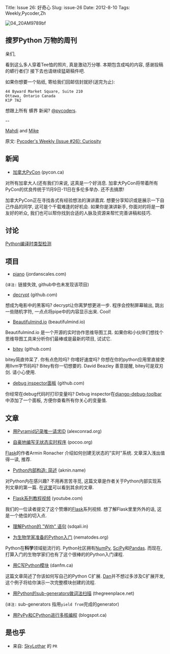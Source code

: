 Title: Issue 26: 好奇心
Slug: issue-26
Date: 2012-8-10
Tags: Weekly,Pycoder,Zh

![04_20AM9789bf](https://gallery.mailchimp.com/9735795484d2e4c204da82a29/images/Image_202014_01_22_20at_2010.45.04_20AM9789bf.png)


##  搜罗Python 万物的周刊

亲们,

看到这么多人穿着Tee恤的照片, 真是激动万分哪. 本期包含成吨的内容, 感谢投稿的蟒行者们! 接下去也请继续猛砸稿件吧.

如果你想要一个贴纸, 寄给我们回邮信封就好(送完为止):

    44 Byward Market Square, Suite 210
    Ottawa, Ontario Canada
    K1P 7A2


想跟上所有 蠎界 新闻? [@pycoders](http://twitter.com/pycoders).

--

[Mahdi](https://twitter.com/#!/myusuf3) and [Mike](https://twitter.com/#!/mgrouchy)

原文: [Pycoder's Weekly (Issue #26): Curiosity](http://us4.campaign-archive2.com/?u=9735795484d2e4c204da82a29&id=d726d67b25)


## 新闻

- [加拿大PyCon](http://pycon.ca/) (pycon.ca)

对所有加拿大人(还有我们!)来说, 这真是一个好消息.
加拿大PyCon将带着所有PyCon的优良传统于11月9日-11日在多伦多举办. 还不去搞票!

加拿大PyCon正在寻找各式有经验想法的演讲嘉宾. 想要分享知识或是展示一下自己作品的同学, 这可是个千载难逢的好机会.
如果你是演讲新手, 你面对的将是一群友好的听众, 我们也可以帮你找到合适的人脉及资源来帮忙完善讲稿和技巧.


## 讨论

[Python编译时类型检测](http://www.reddit.com/r/Python/comments/xrhmm/python_compiletime_type_checking/)


## 项目

- [piano](http://jordanscales.com/piano/) (jordanscales.com)

(`译注:` 链接失效, github中也未发现该项目)


- [decrypt](https://github.com/jtwaleson/decrypt) (github.com)

想成为电影中的黑客吗? decrypt让你离梦想更进一步. 程序会控制屏幕输出, 跳出一些随机字符, 一点点将pipe中的内容显示出来. Cool!


- [Beautifulmind.io](http://beautifulmind.io/) (beautifulmind.io)

Beautifulmind.io 是一个开源的实时协作思维导图工具.
如果你和小伙伴们想找个思维导图工具来分析你们最棒或是最新的项目, 试试它.


- [bitey](https://github.com/dabeaz/bitey) (github.com)

bitey简直帅呆了. 你有点危险吗? 你嗜好速度吗? 你想在你的python应用里直接使用llvm字节码吗?
Bitey有你一切想要的. David Beazley 善意提醒, bitey可是双刃剑. 请小心使用.


- [debug inspector面板](https://github.com/santiagobasulto/debug-inspector-panel) (github.com)

你经常在debug代码时打印变量吗? Debug inspector在[django-debug-toolbar](https://github.com/django-debug-toolbar/django-debug-toolbar)中添加了一个面板, 方便你查看所有你关心的变量值.


## 文章


- [用Pyramid记录唯一请求ID](http://www.alexconrad.org/2012/08/log-unique-request-ids-with-pyramid.html) (alexconrad.org)


- [自豪地编写无状态实时程序](http://lucumr.pocoo.org/2012/8/5/stateless-and-proud/) (pocoo.org)

[Flask](http://flask.pocoo.org/)的作者Armin Ronacher 介绍如何创建无状态的"实时"系统. 文章深入浅出值得一读, 推荐.


- [Python内部构造: 简述](http://tech.blog.aknin.name/2010/04/02/pythons-innards-introduction/) (aknin.name)

对Python内在感兴趣? 不用再苦苦寻觅, 这篇文章是作者关于Python内部实现系列文章的第一篇. 在[这里](http://tech.blog.aknin.name/category/pythons-innards/)可以看到其余的文章.


- [Flask系列教程视频](http://www.youtube.com/playlist?list=PL0DA14EB3618A3507&feature=plcp) (youtube.com)

我们的一位读者提交了这个赞爆的[Flask](http://flask.pocoo.org/)系列视频. 想了解Flask里里外外的话, 这是一个绝佳的切入点.


- [理解Python的 "With" 语句](http://blog.sdqali.in/blog/2012/07/09/understanding-pythons-with/) (sdqali.in)


- [为生物学家准备的Python入门](http://nematodes.org/martin/teaching/introduction-to-python-for-biologists/) (nematodes.org)

Python在**科学**领域挺流行的. Python社区拥有[NumPy](http://numpy.scipy.org/), [SciPy](http://www.scipy.org/)和[Pandas](http://pandas.pydata.org/). 而现在, 打算入门的生物学家们也有了这个很棒的的Python入门课程.


- [用C写Python模块](http://danfm.ca/posts/python-c-extensions/) (danfm.ca)

这篇文章简述了你该如何写自己的Python C扩展.
[Dan](https://github.com/dfm)并不想过多涉及C扩展开发, 这个例子将给你演示一次完整模块创建的流程.


- [用Python的sub-generators做词法扫描](http://eli.thegreenplace.net/2012/08/09/using-sub-generators-for-lexical-scanning-in-python/) (thegreenplace.net)

(`译注:` sub-generators 指用`yield from`完成的generator)


- [用PyPy和CPython进行多核编程](http://morepypy.blogspot.ca/2012/08/multicore-programming-in-pypy-and.html) (blogspot.ca)


## 是也乎
- 来自: [SkyLothar](https://gitcafe.com/SkyLothar) 的 `PR`
